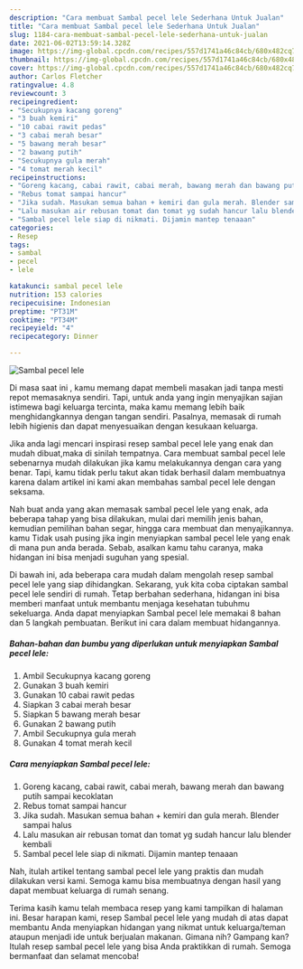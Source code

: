 ```yaml
---
description: "Cara membuat Sambal pecel lele Sederhana Untuk Jualan"
title: "Cara membuat Sambal pecel lele Sederhana Untuk Jualan"
slug: 1184-cara-membuat-sambal-pecel-lele-sederhana-untuk-jualan
date: 2021-06-02T13:59:14.328Z
image: https://img-global.cpcdn.com/recipes/557d1741a46c84cb/680x482cq70/sambal-pecel-lele-foto-resep-utama.jpg
thumbnail: https://img-global.cpcdn.com/recipes/557d1741a46c84cb/680x482cq70/sambal-pecel-lele-foto-resep-utama.jpg
cover: https://img-global.cpcdn.com/recipes/557d1741a46c84cb/680x482cq70/sambal-pecel-lele-foto-resep-utama.jpg
author: Carlos Fletcher
ratingvalue: 4.8
reviewcount: 3
recipeingredient:
- "Secukupnya kacang goreng"
- "3 buah kemiri"
- "10 cabai rawit pedas"
- "3 cabai merah besar"
- "5 bawang merah besar"
- "2 bawang putih"
- "Secukupnya gula merah"
- "4 tomat merah kecil"
recipeinstructions:
- "Goreng kacang, cabai rawit, cabai merah, bawang merah dan bawang putih sampai kecoklatan"
- "Rebus tomat sampai hancur"
- "Jika sudah. Masukan semua bahan + kemiri dan gula merah. Blender sampai halus"
- "Lalu masukan air rebusan tomat dan tomat yg sudah hancur lalu blender kembali"
- "Sambal pecel lele siap di nikmati. Dijamin mantep tenaaan"
categories:
- Resep
tags:
- sambal
- pecel
- lele

katakunci: sambal pecel lele 
nutrition: 153 calories
recipecuisine: Indonesian
preptime: "PT31M"
cooktime: "PT34M"
recipeyield: "4"
recipecategory: Dinner

---
```



![Sambal pecel lele](https://img-global.cpcdn.com/recipes/557d1741a46c84cb/680x482cq70/sambal-pecel-lele-foto-resep-utama.jpg)

Di masa  saat ini , kamu memang dapat membeli masakan jadi tanpa mesti repot memasaknya sendiri. Tapi, untuk anda yang ingin menyajikan sajian istimewa bagi keluarga tercinta, maka kamu memang lebih baik menghidangkannya dengan tangan sendiri. Pasalnya, memasak di rumah lebih higienis dan dapat menyesuaikan dengan kesukaan keluarga.

Jika anda lagi mencari inspirasi resep sambal pecel lele yang enak dan mudah dibuat,maka di sinilah tempatnya. Cara membuat sambal pecel lele  sebenarnya mudah dilakukan jika kamu melakukannya dengan cara yang benar. Tapi, kamu tidak perlu takut akan tidak berhasil dalam membuatnya 
karena dalam artikel ini kami akan membahas sambal pecel lele dengan seksama.  



Nah buat anda yang akan memasak sambal pecel lele yang enak, ada beberapa tahap yang bisa dilakukan, mulai dari memilih jenis bahan, kemudian pemilihan bahan segar, hingga cara membuat dan menyajikannya. kamu Tidak usah pusing jika ingin menyiapkan sambal pecel lele yang enak di mana pun anda berada. Sebab, asalkan kamu  tahu caranya, maka hidangan ini bisa menjadi suguhan yang spesial.

Di bawah ini, ada beberapa cara mudah dalam mengolah resep sambal pecel lele yang siap dihidangkan. Sekarang, yuk kita coba ciptakan sambal pecel lele sendiri di rumah. Tetap berbahan sederhana, hidangan ini bisa memberi manfaat untuk membantu menjaga kesehatan tubuhmu sekeluarga. Anda dapat menyiapkan Sambal pecel lele memakai 8 bahan dan 5 langkah pembuatan. Berikut ini cara dalam membuat hidangannya.

<!--inarticleads1-->

##### Bahan-bahan dan bumbu yang diperlukan untuk menyiapkan Sambal pecel lele:

1. Ambil Secukupnya kacang goreng
1. Gunakan 3 buah kemiri
1. Gunakan 10 cabai rawit pedas
1. Siapkan 3 cabai merah besar
1. Siapkan 5 bawang merah besar
1. Gunakan 2 bawang putih
1. Ambil Secukupnya gula merah
1. Gunakan 4 tomat merah kecil




<!--inarticleads2-->

##### Cara menyiapkan Sambal pecel lele:

1. Goreng kacang, cabai rawit, cabai merah, bawang merah dan bawang putih sampai kecoklatan
1. Rebus tomat sampai hancur
1. Jika sudah. Masukan semua bahan + kemiri dan gula merah. Blender sampai halus
1. Lalu masukan air rebusan tomat dan tomat yg sudah hancur lalu blender kembali
1. Sambal pecel lele siap di nikmati. Dijamin mantep tenaaan




Nah, itulah artikel tentang  sambal pecel lele  yang praktis dan mudah dilakukan versi kami. Semoga kamu bisa membuatnya dengan hasil yang dapat membuat keluarga di rumah senang. 

Terima kasih kamu telah membaca resep yang kami tampilkan di halaman ini. Besar harapan kami, resep  Sambal pecel lele yang mudah di atas dapat membantu Anda menyiapkan hidangan yang nikmat untuk keluarga/teman ataupun menjadi ide untuk berjualan makanan. Gimana nih? Gampang kan? Itulah resep sambal pecel lele yang bisa Anda praktikkan di rumah. Semoga bermanfaat dan selamat mencoba!

